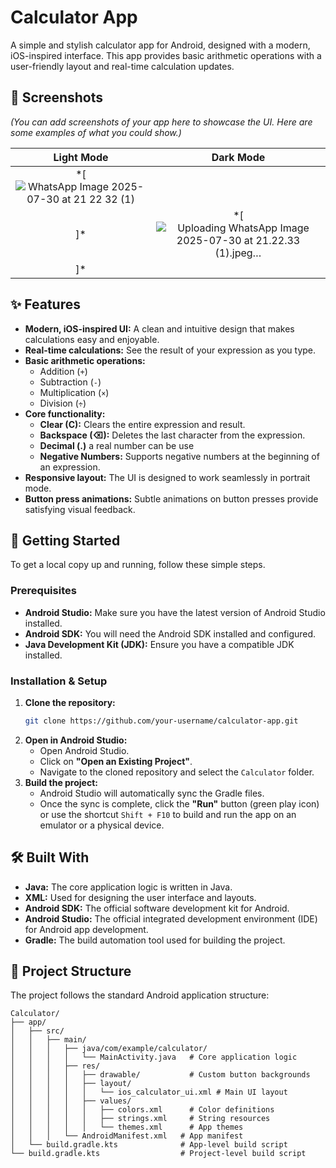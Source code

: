 # Calculator App

A simple and stylish calculator app for Android, designed with a modern, iOS-inspired interface. This app provides basic arithmetic operations with a user-friendly layout and real-time calculation updates.

## 📸 Screenshots

*(You can add screenshots of your app here to showcase the UI. Here are some examples of what you could show.)*

| Light Mode | Dark Mode |
| :---: | :---: |
| *[![WhatsApp Image 2025-07-30 at 21 22 32 (1)](https://github.com/user-attachments/assets/cdcd16fb-eea9-4f5a-a388-d4224bf23de1)
]* | *[![Uploading WhatsApp Image 2025-07-30 at 21.22.33 (1).jpeg…]()
]* |

## ✨ Features

- **Modern, iOS-inspired UI:** A clean and intuitive design that makes calculations easy and enjoyable.
- **Real-time calculations:** See the result of your expression as you type.
- **Basic arithmetic operations:**
  - Addition (`+`)
  - Subtraction (`-`)
  - Multiplication (`×`)
  - Division (`÷`)
- **Core functionality:**
  - **Clear (C):** Clears the entire expression and result.
  - **Backspace (⌫):** Deletes the last character from the expression.
  - **Decimal (.)** a real number can be use
  - **Negative Numbers:** Supports negative numbers at the beginning of an expression.
- **Responsive layout:** The UI is designed to work seamlessly in portrait mode.
- **Button press animations:** Subtle animations on button presses provide satisfying visual feedback.

## 🚀 Getting Started

To get a local copy up and running, follow these simple steps.

### Prerequisites

- **Android Studio:** Make sure you have the latest version of Android Studio installed.
- **Android SDK:** You will need the Android SDK installed and configured.
- **Java Development Kit (JDK):** Ensure you have a compatible JDK installed.

### Installation & Setup

1. **Clone the repository:**
   ```sh
   git clone https://github.com/your-username/calculator-app.git
   ```
2. **Open in Android Studio:**
   - Open Android Studio.
   - Click on **"Open an Existing Project"**.
   - Navigate to the cloned repository and select the `Calculator` folder.
3. **Build the project:**
   - Android Studio will automatically sync the Gradle files.
   - Once the sync is complete, click the **"Run"** button (green play icon) or use the shortcut `Shift + F10` to build and run the app on an emulator or a physical device.

## 🛠️ Built With

- **Java:** The core application logic is written in Java.
- **XML:** Used for designing the user interface and layouts.
- **Android SDK:** The official software development kit for Android.
- **Android Studio:** The official integrated development environment (IDE) for Android app development.
- **Gradle:** The build automation tool used for building the project.

## 📂 Project Structure

The project follows the standard Android application structure:

```
Calculator/
├── app/
│   ├── src/
│   │   ├── main/
│   │   │   ├── java/com/example/calculator/
│   │   │   │   └── MainActivity.java   # Core application logic
│   │   │   ├── res/
│   │   │   │   ├── drawable/           # Custom button backgrounds
│   │   │   │   ├── layout/
│   │   │   │   │   └── ios_calculator_ui.xml # Main UI layout
│   │   │   │   ├── values/
│   │   │   │   │   ├── colors.xml      # Color definitions
│   │   │   │   │   ├── strings.xml     # String resources
│   │   │   │   │   └── themes.xml      # App themes
│   │   │   └── AndroidManifest.xml   # App manifest
│   └── build.gradle.kts              # App-level build script
└── build.gradle.kts                  # Project-level build script
```


